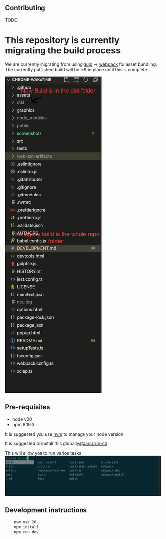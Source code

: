 ## Contributing

TODO

# This repository is currently migrating the build process

We are currently migrating from using [gulp](https://gulpjs.com/) -> [webpack](https://www.google.com/search?q=webpack&oq=webpack&aqs=chrome.0.69i59l3j69i60l3j69i61l2.1368j0j4&sourceid=chrome&ie=UTF-8) for asset bundling. The currently published build will be left in place until this is complete

![build locations](./screenshots/repo-build.png)

## Pre-requisites

- node v20
- npm 8.19.3

It is suggested you use [nvm](https://github.com/nvm-sh/nvm) to manage your node version

It is suggested to install this globally[@xarc/run-cli](https://www.npmjs.com/package/@xarc/run-cli)

This will allow you to run varios tasks
![xrun auto complete](./screenshots/xrun-autocomplete.png)

## Development instructions

```
    nvm use 20
    npm install
    npm run dev
```
